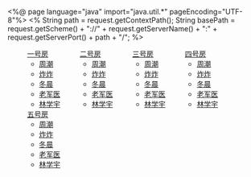 <%@ page language="java" import="java.util.*" pageEncoding="UTF-8"%>
<%
	String path = request.getContextPath();
	String basePath = request.getScheme() + "://" + request.getServerName() + ":" + request.getServerPort()
			+ path + "/";
%>

<!DOCTYPE html>
<html xmlns="http://www.w3.org/1999/xhtml">
<head>
<title>ICU-VIP皇家病房</title>
<meta http-equiv="Content-Type" content="text/html; charset=utf-8" />
<style>
* { /* 对页面进行初始化 */
	margin: 0;
	padding: 0;
}

.menu{
	background-color:yellow;
	width:100%;
	height:35px;
}
.nav{
	float:left;
	margin-left:15px;
}
ul, a {											/* 菜单栏的具体设计 */
	font-size: 30px;
	list-style: none;
	text-decoration: none;
	background-color: #1F1F1F;
	color: red;
	width: 100px;
	text-align: center;
	border: 0px solid black;
	border-radius: 5px; /* 圆角 */
	margin-top: 0px;
}

a {
	dispaly: block;
}

.submenu{										/* 下拉菜单的隐藏 */
	display:none;
}

.nav:hover .submenu{							/* 使用hover选择器，实现鼠标移至标签上时显示隐藏内容 */
	display:block;
	clear:both;
}

.window{										/* 主窗口的div设计 */
	background-color:#11ffff;
	width:100%;
	padding:50% 0 0;
}
</style>
</head>
<body>
	<div class="menu">
		<ul class="nav">
			<a href="#">一号房</a>
			<ul class="submenu">
				<li><a href="#">周潮</a></li>
				<li><a href="#">炸炸</a></li>
				<li><a href="#">冬晨</a></li>
				<li><a href="#">老军医</a></li>
				<li><a href="#">林学宇</a></li>
			</ul>
		</ul>
		<ul class="nav">
			<a href="#">二号房</a>
			<ul class="submenu">
				<li><a href="#">周潮</a></li>
				<li><a href="#">炸炸</a></li>
				<li><a href="#">冬晨</a></li>
				<li><a href="#">老军医</a></li>
				<li><a href="#">林学宇</a></li>
			</ul>
		</ul>
		<ul class="nav">
			<a href="#">三号房</a>
			<ul class="submenu">
				<li><a href="#">周潮</a></li>
				<li><a href="#">炸炸</a></li>
				<li><a href="#">冬晨</a></li>
				<li><a href="#">老军医</a></li>
				<li><a href="#">林学宇</a></li>
			</ul>
		</ul>
		<ul class="nav">
			<a href="#">四号房</a>
			<ul class="submenu">
				<li><a href="#">周潮</a></li>
				<li><a href="#">炸炸</a></li>
				<li><a href="#">冬晨</a></li>
				<li><a href="#">老军医</a></li>
				<li><a href="#">林学宇</a></li>
			</ul>
		</ul>
		<ul class="nav">
			<a href="#">五号房</a>
			<ul class="submenu">
				<li><a href="#">周潮</a></li>
				<li><a href="#">炸炸</a></li>
				<li><a href="#">冬晨</a></li>
				<li><a href="#">老军医</a></li>
				<li><a href="#">林学宇</a></li>
			</ul>
		</ul>
	</div>
	<div class="window">
	</div>
</body>
</html>
